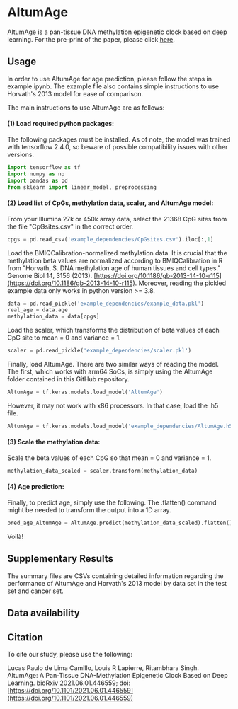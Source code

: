# AltumAge

AltumAge is a pan-tissue DNA methylation epigenetic clock based on deep learning. For the pre-print of the paper, please click [here](https://www.biorxiv.org/content/10.1101/2021.06.01.446559v2).

## Usage

In order to use AltumAge for age prediction, please follow the steps in example.ipynb. The example file also contains simple instructions to use Horvath's 2013 model for ease of comparison.

The main instructions to use AltumAge are as follows:

#### (1) Load required python packages:

The following packages must be installed. As of note, the model was trained with tensorflow 2.4.0, so beware of possible compatibility issues with other versions.

```python
import tensorflow as tf
import numpy as np
import pandas as pd
from sklearn import linear_model, preprocessing
```

#### (2) Load list of CpGs, methylation data, scaler, and AltumAge model:

From your Illumina 27k or 450k array data, select the 21368 CpG sites from the file "CpGsites.csv" in the correct order.

```python
cpgs = pd.read_csv('example_dependencies/CpGsites.csv').iloc[:,1]
```

Load the BMIQCalibration-normalized methylation data. It is crucial that the methylation beta values are normalized according to BMIQCalibration in R from "Horvath, S. DNA methylation age of human tissues and cell types." Genome Biol 14, 3156 (2013). [https://doi.org/10.1186/gb-2013-14-10-r115](https://doi.org/10.1186/gb-2013-14-10-r115). Moreover, reading the pickled example data only works in python version >= 3.8.

```python
data = pd.read_pickle('example_dependencies/example_data.pkl')
real_age = data.age
methylation_data = data[cpgs]
```

Load the scaler, which transforms the distribution of beta values of each CpG site to mean = 0 and variance = 1.

```python
scaler = pd.read_pickle('example_dependencies/scaler.pkl')
```

Finally, load AltumAge. There are two similar ways of reading the model. The first, which works with arm64 SoCs, is simply using the AltumAge folder contained in this GitHub repository.

```python
AltumAge = tf.keras.models.load_model('AltumAge')
```

However, it may not work with x86 processors. In that case, load the .h5 file.

```python
AltumAge = tf.keras.models.load_model('example_dependencies/AltumAge.h5')
```

#### (3) Scale the methylation data:

Scale the beta values of each CpG so that mean = 0 and variance = 1.

```python
methylation_data_scaled = scaler.transform(methylation_data)
```

#### (4) Age prediction:

Finally, to predict age, simply use the following. The .flatten() command might be needed to transform the output into a 1D array.

```python
pred_age_AltumAge = AltumAge.predict(methylation_data_scaled).flatten()
```

Voilà!


## Supplementary Results

The summary files are CSVs containing detailed information regarding the performance of AltumAge and Horvath's 2013 model by data set in the test set and cancer set.

## Data availability



## Citation

To cite our study, please use the following:

Lucas Paulo de Lima Camillo, Louis R Lapierre, Ritambhara Singh. AltumAge: A Pan-Tissue DNA-Methylation Epigenetic Clock Based on Deep Learning. bioRxiv 2021.06.01.446559; doi: [https://doi.org/10.1101/2021.06.01.446559](https://doi.org/10.1101/2021.06.01.446559)

